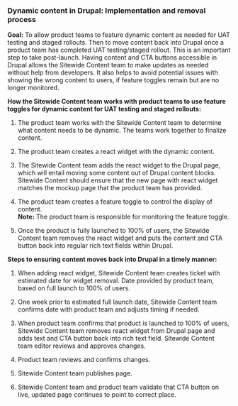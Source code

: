### Dynamic content in Drupal: Implementation and removal process

**Goal:** To allow product teams to feature dynamic content as needed for UAT testing and staged rollouts. Then to move content back into Drupal once a product team has completed UAT testing/staged rollout. This is an important step to take post-launch. Having content and CTA buttons accessible in Drupal allows the Sitewide Content team to make updates as needed without help from developers. It also helps to avoid potential issues with showing the wrong content to users, if feature toggles remain but are no longer monitored.

**How the Sitewide Content team works with product teams to use feature toggles for dynamic content for UAT testing and staged rollouts:**
1. The product team works with the Sitewide Content team to determine what content needs to be dynamic. The teams work together to finalize content.

2.	The product team creates a react widget with the dynamic content.

3.	The Sitewide Content team adds the react widget to the Drupal page, which will entail moving some content out of Drupal content blocks. Sitewide Content should ensure that the new page with react widget matches the mockup page that the product team has provided.

4.	The product team creates a feature toggle to control the display of content. </br>**Note:** The product team is responsible for monitoring the feature toggle.

5.	Once the product is fully launched to 100% of users, the Sitewide Content team removes the react widget and puts the content and CTA button back into regular rich text fields within Drupal. 

**Steps to ensuring content moves back into Drupal in a timely manner:**
1.	When adding react widget, Sitewide Content team creates ticket with estimated date for widget removal. Date provided by product team, based on full launch to 100% of users.

2.	One week prior to estimated full launch date, Sitewide Content team confirms date with product team and adjusts timing if needed.

3.	When product team confirms that product is launched to 100% of users, Sitewide Content team removes react widget from Drupal page and adds text and CTA button back into rich text field. Sitewide Content team editor reviews and approves changes.

4.	Product team reviews and confirms changes.

5.	Sitewide Content team publishes page.

6.	Sitewide Content team and product team validate that CTA button on live, updated page continues to point to correct place.
